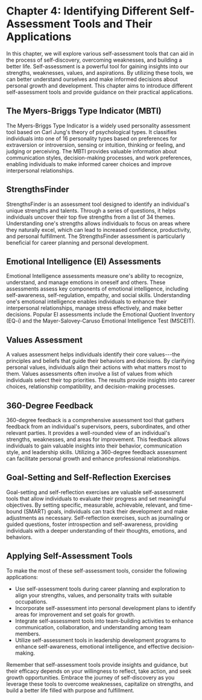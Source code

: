 Chapter 4: Identifying Different Self-Assessment Tools and Their Applications
=============================================================================

In this chapter, we will explore various self-assessment tools that can aid in the process of self-discovery, overcoming weaknesses, and building a better life. Self-assessment is a powerful tool for gaining insights into our strengths, weaknesses, values, and aspirations. By utilizing these tools, we can better understand ourselves and make informed decisions about personal growth and development. This chapter aims to introduce different self-assessment tools and provide guidance on their practical applications.

The Myers-Briggs Type Indicator (MBTI)
--------------------------------------

The Myers-Briggs Type Indicator is a widely used personality assessment tool based on Carl Jung's theory of psychological types. It classifies individuals into one of 16 personality types based on preferences for extraversion or introversion, sensing or intuition, thinking or feeling, and judging or perceiving. The MBTI provides valuable information about communication styles, decision-making processes, and work preferences, enabling individuals to make informed career choices and improve interpersonal relationships.

StrengthsFinder
---------------

StrengthsFinder is an assessment tool designed to identify an individual's unique strengths and talents. Through a series of questions, it helps individuals uncover their top five strengths from a list of 34 themes. Understanding one's strengths allows individuals to focus on areas where they naturally excel, which can lead to increased confidence, productivity, and personal fulfillment. The StrengthsFinder assessment is particularly beneficial for career planning and personal development.

Emotional Intelligence (EI) Assessments
---------------------------------------

Emotional Intelligence assessments measure one's ability to recognize, understand, and manage emotions in oneself and others. These assessments assess key components of emotional intelligence, including self-awareness, self-regulation, empathy, and social skills. Understanding one's emotional intelligence enables individuals to enhance their interpersonal relationships, manage stress effectively, and make better decisions. Popular EI assessments include the Emotional Quotient Inventory (EQ-i) and the Mayer-Salovey-Caruso Emotional Intelligence Test (MSCEIT).

Values Assessment
-----------------

A values assessment helps individuals identify their core values---the principles and beliefs that guide their behaviors and decisions. By clarifying personal values, individuals align their actions with what matters most to them. Values assessments often involve a list of values from which individuals select their top priorities. The results provide insights into career choices, relationship compatibility, and decision-making processes.

360-Degree Feedback
-------------------

360-degree feedback is a comprehensive assessment tool that gathers feedback from an individual's supervisors, peers, subordinates, and other relevant parties. It provides a well-rounded view of an individual's strengths, weaknesses, and areas for improvement. This feedback allows individuals to gain valuable insights into their behavior, communication style, and leadership skills. Utilizing a 360-degree feedback assessment can facilitate personal growth and enhance professional relationships.

Goal-Setting and Self-Reflection Exercises
------------------------------------------

Goal-setting and self-reflection exercises are valuable self-assessment tools that allow individuals to evaluate their progress and set meaningful objectives. By setting specific, measurable, achievable, relevant, and time-bound (SMART) goals, individuals can track their development and make adjustments as necessary. Self-reflection exercises, such as journaling or guided questions, foster introspection and self-awareness, providing individuals with a deeper understanding of their thoughts, emotions, and behaviors.

Applying Self-Assessment Tools
------------------------------

To make the most of these self-assessment tools, consider the following applications:

* Use self-assessment tools during career planning and exploration to align your strengths, values, and personality traits with suitable occupations.
* Incorporate self-assessment into personal development plans to identify areas for improvement and set goals for growth.
* Integrate self-assessment tools into team-building activities to enhance communication, collaboration, and understanding among team members.
* Utilize self-assessment tools in leadership development programs to enhance self-awareness, emotional intelligence, and effective decision-making.

Remember that self-assessment tools provide insights and guidance, but their efficacy depends on your willingness to reflect, take action, and seek growth opportunities. Embrace the journey of self-discovery as you leverage these tools to overcome weaknesses, capitalize on strengths, and build a better life filled with purpose and fulfillment.
